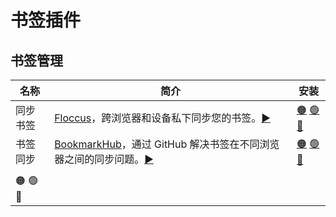 
# 书签插件



## 书签管理



| **名称**     | **简介**                                                     | **安装**                                                     |
| ------------ | ------------------------------------------------------------ | ------------------------------------------------------------ |
| 同步书签     | [Floccus](https://github.com/floccusaddon/floccus)，跨浏览器和设备私下同步您的书签。[▶︎](https://blog.naibabiji.com/skill/jian-guo-yun-floccus-shu-qian-tong-bu.html) | [🟠](https://addons.mozilla.org/en-US/firefox/addon/floccus/) [🟢](https://chrome.google.com/webstore/detail/floccus/fnaicdffflnofjppbagibeoednhnbjhgl) [🔵](https://microsoftedge.microsoft.com/addons/detail/gjkddcofhiifldbllobcamllmanombji) |
| 书签同步     | [BookmarkHub](https://github.com/dudor/BookmarkHub)，通过 GitHub 解决书签在不同浏览器之间的同步问题。[▶︎](https://juejin.cn/post/6982158988461178910) | [🟠](https://addons.mozilla.org/en-US/firefox/addon/bookmarkhub/) [🟢](https://chrome.google.com/webstore/detail/bookmarkhub-sync-bookmark/fohimdklhhcpcnpmmichieidclgfdmol) [🔵](https://microsoftedge.microsoft.com/addons/detail/bookmarkhub-%E4%B9%A6%E7%AD%BE%E5%90%8C%E6%AD%A5/fdnmfpogadcljhecfhdikdecbkggfmgk) |
|              |                                                              |                                                              |
| 🟠 🟢 🔵        |                                                              |                                                              |








